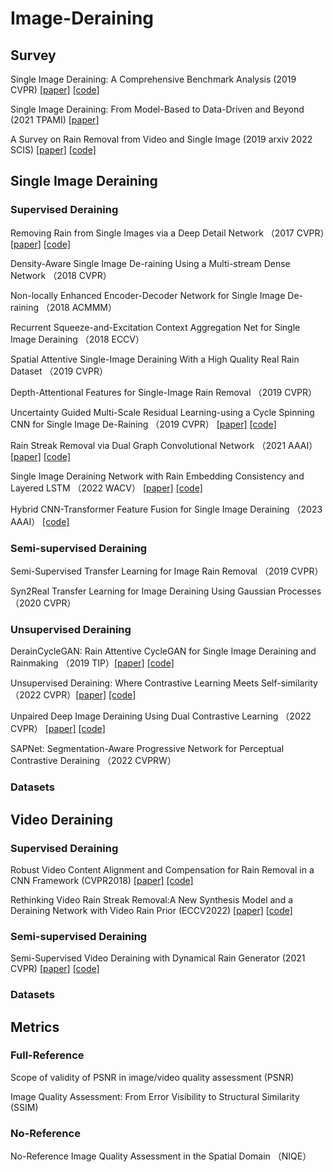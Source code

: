 # Image-Deraining

## Survey
Single Image Deraining: A Comprehensive Benchmark Analysis (2019 CVPR) [[paper]](https://arxiv.org/pdf/1903.08558.pdf) [[code]](https://github.com/panda-lab/Single-Image-Deraining)

Single Image Deraining: From Model-Based to Data-Driven and Beyond (2021 TPAMI) [[paper]](https://ieeexplore.ieee.org/document/9096521)

A Survey on Rain Removal from Video and Single Image (2019 arxiv 2022 SCIS) [[paper]](https://arxiv.org/abs/1909.08326) [[code]](https://github.com/hongwang01/Video-and-Single-Image-Deraining)

## Single Image Deraining
### Supervised Deraining
Removing Rain from Single Images via a Deep Detail Network （2017 CVPR）[[paper]](https://ieeexplore.ieee.org/document/8099669) [[code]](https://github.com/XMU-smartdsp/Removing_Rain)

Density-Aware Single Image De-raining Using a Multi-stream Dense Network （2018 CVPR）

Non-locally Enhanced Encoder-Decoder Network for Single Image De-raining （2018 ACMMM）

Recurrent Squeeze-and-Excitation Context Aggregation Net for Single Image Deraining （2018 ECCV）

Spatial Attentive Single-Image Deraining With a High Quality Real Rain Dataset （2019 CVPR）

Depth-Attentional Features for Single-Image Rain Removal （2019 CVPR）

Uncertainty Guided Multi-Scale Residual Learning-using a Cycle Spinning CNN for Single Image De-Raining （2019 CVPR） [[paper]](https://arxiv.org/pdf/1906.11129.pdf) [[code]](https://github.com/rajeevyasarla/UMRL--using-Cycle-Spinning)

Rain Streak Removal via Dual Graph Convolutional Network （2021 AAAI） [[paper]](https://ojs.aaai.org/index.php/AAAI/article/view/16224) [[code]]()

Single Image Deraining Network with Rain Embedding Consistency and Layered LSTM （2022 WACV） [[paper]](https://ieeexplore.ieee.org/document/9706758) [[code]](https://github.com/Yizhou-Li-CV/ECNet)

Hybrid CNN-Transformer Feature Fusion for Single Image Deraining （2023 AAAI） [[code]](https://github.com/cschenxiang/HCT-FFN)
### Semi-supervised Deraining
Semi-Supervised Transfer Learning for Image Rain Removal （2019 CVPR）

Syn2Real Transfer Learning for Image Deraining Using Gaussian Processes （2020 CVPR）


### Unsupervised Deraining
DerainCycleGAN: Rain Attentive CycleGAN for Single Image Deraining and Rainmaking （2019 TIP）[[paper]](https://ieeexplore.ieee.org/document/9420312) [[code]](https://github.com/OaDsis/DerainCycleGAN)

Unsupervised Deraining: Where Contrastive Learning Meets Self-similarity （2022 CVPR）[[paper]](https://ieeexplore.ieee.org/document/9880124) [[code]](https://github.com/yunguo224/NLCL)

Unpaired Deep Image Deraining Using Dual Contrastive Learning （2022 CVPR） [[paper]](https://ieeexplore.ieee.org/document/9880261) [[code]](https://github.com/cschenxiang/DCD-GAN)

SAPNet: Segmentation-Aware Progressive Network for Perceptual Contrastive Deraining （2022 CVPRW）

### Datasets

## Video Deraining
### Supervised Deraining
Robust Video Content Alignment and Compensation for Rain Removal in a CNN Framework  (CVPR2018) [[paper]](https://arxiv.org/pdf/1803.10433.pdf) [[code]]()

Rethinking Video Rain Streak Removal:A New Synthesis Model and a Deraining Network with Video Rain Prior (ECCV2022) [[paper]](https://link.springer.com/chapter/10.1007/978-3-031-19800-7_33) [[code]](https://github.com/wangshauitj/RDD-Net)

### Semi-supervised Deraining
Semi-Supervised Video Deraining with Dynamical Rain Generator (2021 CVPR) [[paper]](https://openaccess.thecvf.com/content/CVPR2021/papers/Yue_Semi-Supervised_Video_Deraining_With_Dynamical_Rain_Generator_CVPR_2021_paper.pdf) [[code]](https://github.com/zsyOAOA/S2VD)

### Datasets

## Metrics
### Full-Reference
Scope of validity of PSNR in image/video quality assessment (PSNR)

Image Quality Assessment: From Error Visibility to Structural Similarity (SSIM)

### No-Reference
No-Reference Image Quality Assessment in the Spatial Domain （NIQE）
